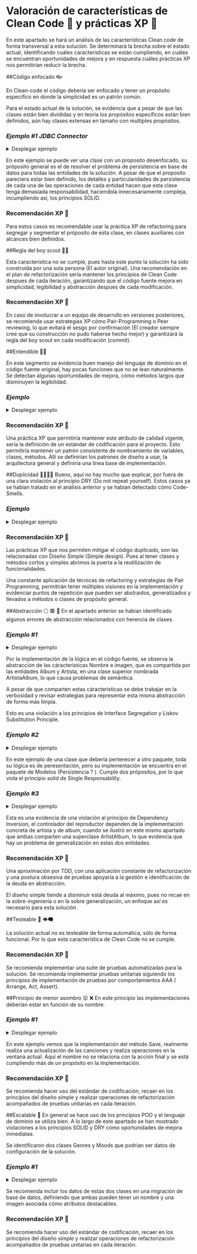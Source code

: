 # Valoración de características de Clean Code 🧼 y prácticas XP 🚀

En este apartado se hará un análisis de las características Clean code de forma transversal a esta solución. 
Se determinará la brecha sobre el estado actual, identificando cuáles características se están cumpliendo, en cuáles se encuentran oportunidades de mejora y en respuesta cuáles prácticas XP nos permitirían reducir la brecha. 

##Código enfocado 👓

En Clean-code el código debería ser enfocado y tener un propósito específico en donde la simplicidad es un patrón común. 

Para el estado actual de la solución, se evidencia que a pesar de que las clases están bien divididas y en teoría los propósitos específicos están bien definidos, aún hay clases extensas en tamaño con multiples propósitos. 

### *Ejemplo #1 JDBC Connector*
<details>

<summary>Desplegar ejemplo</summary>
<p>

#### Encontrado en Model/JDBCConnector.java
```java
package Model;

import com.mpatric.mp3agic.*;
import javafx.collections.FXCollections;
import javafx.collections.ObservableList;


import java.io.File;
import java.io.IOException;
import java.sql.*;
import java.util.List;

import static java.lang.Math.negateExact;
import static java.lang.Math.toIntExact;

public class JDBCConnector {


    private static Connection conn = null;

    public static void connect() throws IllegalAccessException, InstantiationException, SQLException, ClassNotFoundException {
        Class.forName("org.postgresql.Driver");
        conn = DriverManager.getConnection(
                "jdbc:postgresql://localhost:5432/player", "postgres", "password");
    }

    public static void disconnect() throws SQLException {
        conn.close();
    }

    //add songs,when song with path exist in database, ignore this

    /**
     * @param files list of songs
     */

    public static void addSongs(List<File> files) {
        /*
        INSERT INTO songs
        1-title *required(id3v1/2 - title , else name of file)
        2-path *required
        3-length *required
        4-artist(id3v1/2)
        5-album(id3v1/2)
        6-track(id3v1/2)
        7-year (id3v1/2)
        8-text(id3v2)
         */
        for (File file : files) {
            System.out.println(file.getName());
            System.out.println(file.getAbsolutePath());
            Mp3File mp3file = null;
            String artist = null;
            String album = null;
            try {
                mp3file = new Mp3File(file.getAbsolutePath());
                if (mp3file.hasId3v2Tag()) {
                    System.out.println("id3v2");
                    ID3v2 id3v2Tag = mp3file.getId3v2Tag();
                    add(id3v2Tag.getTitle(), file.getAbsolutePath(), mp3file.getLengthInSeconds(), id3v2Tag.getArtist(),
                            id3v2Tag.getAlbum(), id3v2Tag.getTrack(), id3v2Tag.getYear().substring(0,4), id3v2Tag.getLyrics());

                    artist = id3v2Tag.getArtist();
                    album = id3v2Tag.getAlbum();
                    if (id3v2Tag.getGenre() != -1) {
                        System.out.println("genres");
                        String genre = "";
                        switch (id3v2Tag.getGenre()) {
                            case 0:
                                genre = "blues";
                                break;
                            case 1:
                                genre = "classic rock";
                                break;
                            case 2:
                                genre = "country";
                                break;
                            case 9:
                                genre = "metal";
                                break;
                            case 13:
                                genre = "pop";
                                break;
                            case 14:
                                genre = "R&B";
                                break;
                            case 15:
                                genre = "rap";
                                break;
                            case 17:
                                genre = "rock";
                                break;
                            case 24:
                                genre = "soundtrack";
                                break;
                            case 32:
                                genre = "classical";
                                break;
                            case 20:
                                genre = "alternative";
                                break;

                        }
                        updateGenre(genre, file.getAbsolutePath());
                    }


                } else if (mp3file.hasId3v1Tag()) {
                    System.out.println("id3v1");
                    ID3v1 id3v1Tag = mp3file.getId3v1Tag();

                    artist = id3v1Tag.getArtist();
                    album = id3v1Tag.getAlbum();
                    add(id3v1Tag.getTitle(), file.getAbsolutePath(), mp3file.getLengthInSeconds(), id3v1Tag.getArtist(),
                            id3v1Tag.getAlbum(), id3v1Tag.getTrack(), id3v1Tag.getYear(), null);
                } else {
                    System.out.println("brak");
                    add(file.getName(), file.getAbsolutePath(), mp3file.getLengthInSeconds(), null,
                            null, null, null, null);
                }
                //Create row in Artist table
                if (artist != null) {
                    addArtist(artist);
                }
                //Create row in album table
                if (album != null) {
                    addAlbum(album);
                }
            } catch (SQLException | IOException | UnsupportedTagException | InvalidDataException e) {
                //do nothing
            }
        }
    }

    public static void addArtist(String artist) throws SQLException {
        String SQL = "INSERT INTO artist(name)VALUES(?)";
        PreparedStatement preparedStatement = conn.prepareStatement(SQL);
        preparedStatement.setString(1, artist);
        preparedStatement.execute();
    }

    public static void addAlbum(String album) throws SQLException {
        String SQL = "INSERT INTO album(name)VALUES(?)";
        PreparedStatement preparedStatement = conn.prepareStatement(SQL);
        preparedStatement.setString(1, album);
        preparedStatement.execute();
    }

    private static void add(String title, String path, long length, String artist, String album, String track, String year, String text) {
        String SQL = "INSERT INTO songs(title,path,length,artist,album,track,year,text)VALUES(?,?,?,?,?,?,?,?)";
        try {
            PreparedStatement preparedStmt = conn.prepareStatement(SQL);
            preparedStmt.setString(1, title);
            preparedStmt.setString(2, path);
            preparedStmt.setInt(3, toIntExact(length));
            preparedStmt.setString(4, artist);
            preparedStmt.setString(5, album);
            preparedStmt.setString(6, track);
            preparedStmt.setString(7, year);
            preparedStmt.setString(8, text);
            preparedStmt.execute();

        } catch (SQLException e) {
            System.out.println(e.toString());
        }
    }

    private static void updateGenre(String genre, String path) {
        String SQL = "UPDATE songs set genre=genre|| '{" + genre + "}'WHERE path=?";
        try {
            PreparedStatement preparedStmt = conn.prepareStatement(SQL);
            preparedStmt.setString(1, path);
            preparedStmt.execute();
        } catch (SQLException ex) {
            System.out.println(ex.getMessage());
        }
    }
    public static String[] returnGenreMood(String path,String gm){
        ResultSet rs=null;
        Array genresmoods=null;
        String[] g=null;
        String SQL="SELECT "+gm+" from songs WHERE path=?";
        try {
            PreparedStatement preparedStatement=conn.prepareStatement(SQL);
            preparedStatement.setString(1,path);
            rs=preparedStatement.executeQuery();
            while (rs.next()) {
                genresmoods = rs.getArray(gm.toUpperCase());
                if(genresmoods!=null)
                    g = (String[]) genresmoods.getArray();
            }
        }catch (SQLException ex){
        }
        return g;
    }

    public static ObservableList<Song> returnSongs() throws SQLException {

        String SQL = "Select title,artist,album,year,rate,track,path,text,image from songs";
        return returndata(SQL);
    }

    public static ObservableList<Song> returnSongsByRegex(String regex) throws SQLException {
        regex = regex.toLowerCase();
        String SQL = "Select title,artist,album,year,rate,track,path,text,image from songs WHERE LOWER(title) LIKE '%" + regex + "%'OR " +
                "LOWER(artist) LIKE '%" + regex + "%' OR LOWER(album) LIKE '%" + regex + "%'";
        return returndata(SQL);
    }

    public static ObservableList<Song> returnSongsByMoodOrGenre(String regex) throws SQLException {

        String SQL = "Select title,artist,album,year,rate,track,path,text,image from songs WHERE '" + regex + "'=ANY(moods) OR '" + regex +
                "'=ANY(genre)";
        return returndata(SQL);
    }

    private static ObservableList<Song> returndata(String SQL) throws SQLException {
        ResultSet rs = null;
        Statement stmt = conn.createStatement();
        rs = stmt.executeQuery(SQL);

        ObservableList<Song> data =
                FXCollections.observableArrayList();
        try {
            while (rs.next()) {
                ObservableList<Song> row = FXCollections.observableArrayList();
                data.add(new Song.SongBuilder(rs.getString(7)).title(rs.getString(1)).artist(rs.getString(2)).
                        album(rs.getString(3)).year(rs.getString(4)).rate(rs.getInt(5)).
                        track(rs.getString(6)).text(rs.getString(8)).image(rs.getString(9)).build());
            }
        }catch (Exception ex){
            System.out.println("Return data   "+ ex.getMessage());
        }
        return data;
    }



/*====================================================
====================PLAYLIST==========================
======================================================
 */







    /*===================================================
    ======================ALBUM==========================
    =====================================================
     */
    public static ObservableList<Album> returnAlbums() throws SQLException {
        String SQL = "SELECT name,image,year,label,artist,description FROM album ";
        ResultSet rs = null;
        Statement stmt = conn.createStatement();
        rs = stmt.executeQuery(SQL);
        ObservableList<Album> data =
                FXCollections.observableArrayList();
        while (rs.next()) {
            data.add(new Album(rs.getString(1),rs.getString(2),rs.getInt(3),
                    rs.getString(4),rs.getString(5),rs.getString(6)));
        }
        return data;
    }
    public static ObservableList<Song> returnByAlbum(String album) throws SQLException {

        String SQL = "Select title,artist,album,year,rate,track,path,text,image from songs WHERE album='" + album + "'";
        return returndata(SQL);
    }
    public static void updateAlbum(String image,String name,int year,String artist,String description,String label,String oldname){
        System.out.println(oldname);
        System.out.println(image);
        String SQL="UPDATE album SET image=?,name=?,artist=?,year=?,description=?,label=? WHERE name=? ";
        try{
            PreparedStatement preparedStatement=conn.prepareStatement(SQL);
            preparedStatement.setString(1,image);
            preparedStatement.setString(2,name);
            preparedStatement.setString(3,artist);
            preparedStatement.setInt(4,year);
            preparedStatement.setString(5,description);
            preparedStatement.setString(6,label);
            preparedStatement.setString(7,oldname);
            preparedStatement.executeUpdate();
        }catch (Exception ex){
            System.out.println(ex.getMessage());
        }
    }
    public static String returnImage(String album){
        String SQL="SELECT image FROM album WHERE name=?";
        String a=null;
        try{
            PreparedStatement preparedStatement=conn.prepareStatement(SQL);
            preparedStatement.setString(1,album);
            ResultSet rs=preparedStatement.executeQuery();
            rs.next();
            a=rs.getString(1);
        }catch (Exception ex){
        }
        return a;
    }



    /*====================================================
    =======================ARTIST=========================
    ======================================================
     */
    public static ObservableList<Artist> returnArtists() throws SQLException {
        String SQL = "SELECT name,image,webstie,youtubewebsite,description FROM artist ";
        ResultSet rs = null;
        Statement stmt = conn.createStatement();
        rs = stmt.executeQuery(SQL);

        ObservableList<Artist> data =
                FXCollections.observableArrayList();
        while (rs.next()) {
            data.add(new Artist(rs.getString(1), rs.getString(2),
                    rs.getString(3), rs.getString(4), rs.getString(5)));
        }
        return data;
    }
    public static ObservableList<Song> returnByArtist(String artist) throws SQLException {

        String SQL = "Select title,artist,album,year,rate,track,path,text,image from songs WHERE artist='" + artist + "'";
        return returndata(SQL);
    }
    public static void updateArtist(String image,String name,String website,String youtubewebsite,String description,String oldname){
        String SQL="UPDATE artist SET image=?,name=?,webstie=?,youtubewebsite=?,description=? WHERE name=?";
        try{
            PreparedStatement preparedStatement=conn.prepareStatement(SQL);
            preparedStatement.setString(1,image);
            preparedStatement.setString(2,name);
            preparedStatement.setString(3,website);
            preparedStatement.setString(4,youtubewebsite);
            preparedStatement.setString(5,description);
            preparedStatement.setString(6,oldname);
            preparedStatement.executeUpdate();

        }catch (SQLException e){
            System.out.println(e.getMessage());
        }
    }

//============================================================
//=========================UPDATE SONG========================
//============================================================

    public static void updateSong(String title,String artist, String album,String[] genre,String[] moods,String text,String image,String path){
        String SQL="UPDATE songs SET title=?,artist=?,album=?,genre=?,moods=?,text=?,image=? WHERE path=?";

        try {
            PreparedStatement preparedStatement=conn.prepareStatement(SQL);
            preparedStatement.setString(1,title);
            preparedStatement.setString(2,artist);
            preparedStatement.setString(3,album);
            preparedStatement.setArray(4,conn.createArrayOf("text",genre));
            preparedStatement.setArray(5,conn.createArrayOf("text",moods));
            preparedStatement.setString(6,text);
            preparedStatement.setString(7,image);
            preparedStatement.setString(8,path);
            preparedStatement.executeUpdate();
        } catch (SQLException e) {
            System.out.println(e.getMessage());
        }

    }
}
```
</details>

En este ejemplo se puede ver una clase con un proposito desenfocado, su próposito general es el de resolver el problema de persistencia en base de datos para todas las entidades de la solución.
A pesar de que el proposito pareciera estar bien definido, los detalles y particularidades de persistencia de cada una de las operaciones de cada entidad hacen que esta clase tenga demasiada responsabilidad, haciendola innecesariamente compleja, incumpliendo así, los principios SOLID.

### Recomendación XP 🚀

Para estos casos es recomendable usar la práctica XP de refactoring para segregar y segmentar el próposito de esta clase, en clases auxiliares con alcances bien definidos. 

</p>

##Regla del boy scout 👦🏻

Esta característica no se cumple, pues hasta este punto la solución ha sido construida por una sola persona (El autor original).
Una recomendación en el plan de refactorización sería mantener los principios de Clean Code despues de cada iteración, garantizando que el código fuente mejora en simplicidad, legibilidad y abstracción despues de cada modificación. 

### Recomendación XP 🚀

En caso de involucrar a un equipo de desarrollo en versiones posteriores, se recomienda usar estrategias XP cómo Pair-Programming o Peer reviewing, lo que evitará el sesgo por confirmación (El creador siempre cree que su construcción no pudo haberse hecho mejor) y garantizará la regla del boy scout en cada modificación (commit).


##Entendible 👨‍💻

En este segmento se evidencia buen manejo del lenguaje de dominio en el código fuente original, hay pocas funciones que no se lean naturalmente. 
Se detectan algunas oportunidades de mejora, cómo métodos largos que disminuyen la legibilidad.

### *Ejemplo*
<details><summary>Desplegar ejemplo</summary>
<p>

#### Encontrado en Model/Mp3player.java
```java
public boolean setCurrentSong(int i)throws NullPointerException{
        if(i<0)i=songs.size()-1;
        if(i>=songs.size())i=0;
        if(player!=null)player.stop();
        this.index=i;
        titleAndArtist.setText(songs.get(index).getTitle()+"\n"+songs.get(index).getArtist());
        Image image=new Image("file:"+songs.get(index).getImage());
        imageView=new ImageView(image);
        imageView.setFitWidth(64.);
        imageView.setFitHeight(64.);
        AnchorPane.setTopAnchor(imageView, 25.0);
        AnchorPane.setLeftAnchor(imageView, 50.0);
        anchorPane.getChildren().add(imageView);
        File file = new File(songs.get(index).getPath());
        boolean exists=file.exists();
        if(!exists){
            if(length==0)throw new  NullPointerException() ;
            length--;
            next();
            return false;
        }
        String path=file.toURI().toASCIIString();
        media = new Media(path);
        player = new MediaPlayer(media);
        notifyAllObservers(index);
        play();

        player.currentTimeProperty().addListener(new InvalidationListener() {
            @Override
            public void invalidated(Observable observable) {
                update();
            }
        });
        player.setOnReady(new Runnable() {
            @Override
            public void run() {
                duration = player.getMedia().getDuration();
                update();

            }
        });
        player.setOnEndOfMedia(new Runnable() {
            @Override
            public void run() {
                if (!autoreplay)next();
                else {
                    setCurrentSong(index);
                }
            }
        });

        return true;
    }
```
</details>
</p>

### Recomendación XP 🚀

Una práctica XP que permitiría mantener este atributo de calidad vigente, sería la definición de un estándar de códificación para el proyecto. 
Esto permitiría mantener un patrón consistente de nombramiento de variables, clases, métodos. Allí se definirían los patrones de diseño a usar, la arquitectura general y definiría una línea base de implementación. 



##Duplicidad 👨‍💼👨‍💼
Bueno, aquí no hay mucho que explicar, por fuera de una clara violación al principio DRY (Do not repeat yourself).
Estos casos ya se habian tratado en el análisis anterior y se habian detectado cómo Code-Smells. 
### *Ejemplo*
<details><summary>Desplegar ejemplo</summary>
<p>

### Encontrado en Controller/editSongController.java - Model/Genres.java
```java
  @Override
public void initialize(URL url, ResourceBundle resourceBundle) {

        for(String name:Moods.moods.keySet()){
        moodsList.getItems().add(name);
        }
        for (String name: Genres.genres.keySet()){
        genresList.getItems().add(name);
        }
        moodsList.getSelectionModel().setSelectionMode(SelectionMode.MULTIPLE);
        genresList.getSelectionModel().setSelectionMode(SelectionMode.MULTIPLE);

}
```
```java
package Model;

import java.util.HashMap;
import java.util.LinkedHashMap;
import java.util.Map;

public class Genres {
    public static Map<String ,String > genres=new LinkedHashMap<>();
    static {
        genres.put("rock", "images/genres/rock.jpg");
        genres.put("R&B", "images/genres/R&B.jpg");
        genres.put("country", "images/genres/country.jpeg");
        genres.put("alternative", "images/genres/alternative.jpg");
        genres.put("pop", "images/genres/pop.jpg");
        genres.put("musical", "images/genres/musical.jpg");
        genres.put("classic rock", "images/genres/classicrock.jpg");
        genres.put("blues", "images/genres/blues.jpg");
        genres.put("classical", "images/genres/classical.jpg");
        genres.put("electronic", "images/genres/electronic.jpg");
        genres.put("jazz", "images/genres/jazz.jpg");
        genres.put("latin", "images/genres/latin.jpg");
        genres.put("rap", "images/genres/rap.jpg");
        genres.put("soundtrack", "images/genres/soundtrack.jpg");
        genres.put("metal", "images/genres/metal.jpg");
        genres.put("indie", "images/genres/indie.jpg");
    }
}

```
</details></p>

### Recomendación XP 🚀
Las prácticas XP que nos permiten mitigar el código duplicado, son las relacionadas con Diseño Simple (Simple design). Pues al tener clases y métodos cortos y simples abrimos la puerta a la reutilización de funcionalidades. 

Una constante aplicación de técnicas de refactoring y estrategias de Pair Programming, permitirán tener múltiples visiones en la implementación y evidenciar puntos de repetición que pueden ser abstraidos, generalizados y llevados a métodos o clases de propósito general. 

##Abstracción ⚪ 🟥 🔺
En el apartado anterior se habian identificado algunos errores de abstracción relacionados con herencia de clases.


### *Ejemplo #1*
<details><summary>Desplegar ejemplo</summary>
<p>

#### Encontrado en Model/Album.java - Model/Artist.java - Model/ArtistAlbum.java - Controller/EditArtistOrAlbum.java
```java
public class Album extends ArtistAlbum{}
 
public class Artist extends ArtistAlbum {}

 public abstract class ArtistAlbum {
     protected String name;
     protected String image;
     ......
 }
 
public class EditArtistOrAlbum implements Initializable {
    .....
}
```
</details></p>
Por la implementación de la lógica en el código fuente, se observa la abstracción de las cáracteristicas Nombre e imagen, que es compartida por las entidades Album y Artista, en una clase superior nombrada ArtistaAlbum, lo que causa problemas de semántica.

A pesar de que comparten estas cáracteristicas se debe trabajar en la verbosidad y revisar estrategias para representar esta misma abstracción de forma más limpia.


Esto es una violación a los principios de Interface Segregation y Liskov Substitution Principle.


### *Ejemplo #2*
<details><summary>Desplegar ejemplo</summary>
<p>

### Encontrado en Model/DisplayArtistAlbum.java - Model/Genres.java
```java
package Model;

import Controller.EditArtistOrAlbum;
import javafx.event.ActionEvent;
import javafx.event.EventHandler;
import javafx.fxml.FXMLLoader;
import javafx.scene.Scene;
import javafx.scene.control.Button;
import javafx.scene.control.Label;
import javafx.scene.image.Image;
import javafx.scene.image.ImageView;
import javafx.scene.layout.AnchorPane;
import javafx.scene.layout.Pane;
import javafx.stage.Stage;
import javafx.stage.StageStyle;

import java.io.FileInputStream;
import java.io.FileNotFoundException;
import java.io.IOException;

public class DisplayArtistAlbum extends AnchorPane {

    public DisplayArtistAlbum(ArtistAlbum a,int i)  {
        super();
        this.setMinSize(850,140);
        this.setPrefSize(850,140);
        FileInputStream inputstream = null;
        Image iv=null;
        ImageView view=null;
        try {
            inputstream = new FileInputStream(a.getImage());
            iv = new Image(inputstream);
        } catch (FileNotFoundException | NullPointerException e) {
            iv=new Image("file:/home/dell/Dokumenty/AGH/Java/Player/src/main/resources/images/default.png");
        }

        view=new ImageView(iv);
        view.setId("displayImage");
        view.setFitHeight(132);
        view.setFitWidth(132);

        this.getChildren().add(view);
        this.setId("displaybutton");
        view.setTranslateX(0);
        view.setTranslateX(0);
        Label name=new Label(a.getName());
        this.getChildren().add(name);
        name.setPrefHeight(100);
        name.setMaxWidth(300);
        name.setTranslateX(200);
        name.setTranslateY(20);

        Button button=new Button("Edit");
        button.setPrefSize(200,100);
        button.setTranslateX(600);
        button.setTranslateY(20);
        button.setOnAction(new EventHandler<ActionEvent>() {
            @Override
            public void handle(ActionEvent actionEvent) {
                showEditArtistAlbumWindow(a,i);
            }

        });
        this.getChildren().add(button);
        this.setAccessibleText(a.getName()+"|"+a.getImage());


    }
    Stage showEditArtistAlbumWindow(ArtistAlbum a,int i) {
        FXMLLoader loader = new FXMLLoader(
                getClass().getResource(
                        "/editArtistAlbum.fxml"
                )
        );

        Stage stage = new Stage(StageStyle.DECORATED);
        try {
            stage.setScene(new Scene((Pane) loader.load()));
        } catch (IOException e) {
            e.printStackTrace();
        }
        EditArtistOrAlbum controller =
                loader.<EditArtistOrAlbum>getController();
        controller.initData(a);

        stage.show();


        stage.show();

        return stage;
    }
}
```
</details></p>
En este ejemplo de una clase que debería pertenecer a otro paquete, toda su lógica es de peresentación, pero su implementación se encuentra en el paquete de Modelos (Persistencia ? ). 
Cumple dos própositos, por lo que viola el principio solid de Single Responsability.


### *Ejemplo #3*
<details><summary>Desplegar ejemplo</summary>
<p>

### Encontrado en Controller/PlayerController.java - Model/Genres.java
```java
private void loadArtists(){

        ObservableList<Artist>artists=null;
        try {
            artists=JDBCConnector.returnArtists();
            if(artists!=null){
                AAView.getItems().clear();
                for(Artist artist:artists){
                    AAView.getItems().add(new DisplayArtistAlbum(artist,1));
                }
            }
        } catch (SQLException e) {
            e.printStackTrace();
        }
        AAView.setOnMouseClicked(new EventHandler<MouseEvent>() {
            @Override
            public void handle(MouseEvent click) {
                    String[] parts = AAView.getSelectionModel().getSelectedItem().getAccessibleText().split("\\|");
                    System.out.println(parts[1]);
                    displayPlaylistPane(2,parts[0],parts[1]);
            }
        });
    }
```
</details></p>
Esta es una evidencia de una violación al principio de Dependency Inversion, el controlador del reproductor dependen de la implementación concreta de artista y de album, cuando se ilustró en este mismo apartado que ambas comparten una superclase ArtistAlbum, lo que evidencia que hay un problema de generalización en estas dos entidades. 

### Recomendación XP 🚀
Una aproximación por TDD, con una aplicación constante de refactorización y una postura obsesiva de pruebas apoyaría a la gestión e identificación de la deuda en abstracción. 

El diseño simple tiende a disminuir está deuda al máximo, pues no recae en la sobre-ingeniería o en la sobre generalización, un enfoque así es necesario para esta solución. 



##Testeable 🧪 👁️‍🗨️

La solución actual no es testeable de forma automática, sólo de forma funcional. Por lo que esta característica de Clean Code no se cumple.  

### Recomendación XP 🚀

Se recomienda implementar una suite de pruebas automatizadas para la solución. Se recomienda implementar pruebas unitarias siguiendo los principios de implementación de pruebas por comportamientos AAA ( Arrange, Act, Assert).

##Principio de menor asombro 😲 ❌
En este principio las implementaciones deberían estar en función de su nombre. 

### *Ejemplo #1*
<details><summary>Desplegar ejemplo</summary>
<p>

### Encontrado en Controller/editSongController.java
```java
package Controller;

import Model.Genres;
import Model.JDBCConnector;
import Model.Moods;
import Model.Song;
import com.jfoenix.controls.JFXTextArea;
import com.jfoenix.controls.JFXTextField;
import javafx.fxml.FXML;
import javafx.fxml.Initializable;
import javafx.scene.control.Button;
import javafx.scene.control.ListView;
import javafx.scene.control.SelectionMode;
import javafx.scene.image.Image;
import javafx.scene.image.ImageView;
import javafx.scene.input.MouseEvent;
import javafx.stage.FileChooser;
import javafx.stage.Stage;


import java.io.File;
import java.io.FileInputStream;
import java.net.URL;
import java.util.LinkedList;
import java.util.List;
import java.util.ResourceBundle;

public class editSongController implements Initializable {
@FXML
private JFXTextField titleSong,artistSong,albumSong;

    @FXML
    private ListView<String>genresList,moodsList;
    @FXML
    private ImageView imageSong;
    @FXML
    private JFXTextArea lirycsSong;
    @FXML
    private Button saveButton;
    private String path="";
    private Song s;
    void initData(Song s) {
        this.s=s;
        path=s.getPath();
        List<String> genreList = new LinkedList<String>(Genres.genres.keySet());
        List<String> moodList = new LinkedList<String>(Moods.moods.keySet());
        titleSong.setText(s.getTitle());
        artistSong.setText(s.getArtist());
        albumSong.setText(s.getAlbum());
        lirycsSong.setText(s.getText());

        String[]genres=JDBCConnector.returnGenreMood(s.getPath(),"genre");
        if(genres!=null) {
            for (String genre : genres) {
                int index = genreList.indexOf(genre);
                genresList.getSelectionModel().select(index);
            }
        }
        String[]moods=JDBCConnector.returnGenreMood(s.getPath(),"moods");
        if(moods!=null) {
            for (String mood : moods) {
                int index = moodList.indexOf(mood);
                moodsList.getSelectionModel().select(index);
            }
        }
        Image image=new Image("file:"+s.getImage());
        imageSong.setImage(image);
        imageSong.setStyle("-fx-cursor: hand");
        imageSong.setOnMouseClicked((MouseEvent event)->{
            try {
                FileChooser fileChooser = new FileChooser();
                fileChooser.getExtensionFilters().add(new FileChooser.ExtensionFilter("Image","*.png","*.jpeg","*.jpg"));
                File file=fileChooser.showOpenDialog(new Stage());
                String path=file.getAbsolutePath();
                FileInputStream inputstream =new FileInputStream(path);
                Image iv = new Image(inputstream);
                s.setImage(path);
                imageSong.setImage(iv);
            } catch (Exception e) {
                System.out.println(e.getMessage());
            }

        });

    }
    @Override
    public void initialize(URL url, ResourceBundle resourceBundle) {

        for(String name:Moods.moods.keySet()){
            moodsList.getItems().add(name);
        }
        for (String name: Genres.genres.keySet()){
            genresList.getItems().add(name);
        }
        moodsList.getSelectionModel().setSelectionMode(SelectionMode.MULTIPLE);
        genresList.getSelectionModel().setSelectionMode(SelectionMode.MULTIPLE);


    }
    @FXML
    private void save(){
        String[]genres= genresList.getSelectionModel().getSelectedItems().toArray(new String[0]);
        String[]moods=moodsList.getSelectionModel().getSelectedItems().toArray(new String[0]);
        JDBCConnector.updateSong(titleSong.getText(),artistSong.getText(),albumSong.getText(),genres,moods,
               lirycsSong.getText(),s.getImage(),path );
        Stage stage = (Stage) saveButton.getScene().getWindow();
        stage.close();
    }
    @FXML
    private void find_lyrics(){
       s.findLyrics(lirycsSong);
    }
}
```
</details></p>
En este ejemplo vemos que la implementación del método Save, realmente realiza una actualización de las canciones y realiza operaciones en la ventana actual. 
Aquí el nombre no se relaciona con la acción final y se está cumpliendo más de un propósito en la implementación. 

### Recomendación XP 🚀
Se recomienda hacer uso del estándar de codificación, recaer en los principios del diseño simple y realizar operaciones de refactorización acompañados de pruebas unitarias en cada iteración. 


##Escalable 📐
En general se hace uso de los principios POO y el lenguaje de dominio se utiliza bien. A lo largo de este apartado se han mostrado violaciones a los principios SOLID y DRY cómo oportunidades de mejora inmediatas. 

Se identificaron dos clases Genres y Moods que podrían ser datos de configuración de la solución. 



### *Ejemplo #1*
<details><summary>Desplegar ejemplo</summary>
<p>

### Encontrado en Controller/Genres.java
```java
package Model;

import java.util.HashMap;
import java.util.LinkedHashMap;
import java.util.Map;

public class Genres {
    public static Map<String ,String > genres=new LinkedHashMap<>();
    static {
        genres.put("rock", "images/genres/rock.jpg");
        genres.put("R&B", "images/genres/R&B.jpg");
        genres.put("country", "images/genres/country.jpeg");
        genres.put("alternative", "images/genres/alternative.jpg");
        genres.put("pop", "images/genres/pop.jpg");
        genres.put("musical", "images/genres/musical.jpg");
        genres.put("classic rock", "images/genres/classicrock.jpg");
        genres.put("blues", "images/genres/blues.jpg");
        genres.put("classical", "images/genres/classical.jpg");
        genres.put("electronic", "images/genres/electronic.jpg");
        genres.put("jazz", "images/genres/jazz.jpg");
        genres.put("latin", "images/genres/latin.jpg");
        genres.put("rap", "images/genres/rap.jpg");
        genres.put("soundtrack", "images/genres/soundtrack.jpg");
        genres.put("metal", "images/genres/metal.jpg");
        genres.put("indie", "images/genres/indie.jpg");
    }
}

```

### Encontrado en Controller/Moods.java
```java
package Model;

import java.util.HashMap;
import java.util.LinkedHashMap;
import java.util.Map;

public class Moods {
    public static Map <String ,String > moods=new LinkedHashMap<>();
    static {
        moods.put("chill", "images/moods/chill.jpg");
        moods.put("dinner", "images/moods/dinner.jpeg");
        moods.put("focus", "images/moods/focus.jpg");
        moods.put("happy", "images/moods/happy.jpg");
        moods.put("meditation", "images/moods/meditation.jpeg");
        moods.put("party", "images/moods/party.jpeg");
        moods.put("relax", "images/moods/relax.jpg");
        moods.put("sad", "images/moods/sad.jpg");
        moods.put("sleep", "images/moods/sleep.jpeg");
        moods.put("summer", "images/moods/summer.jpg");
        moods.put("workout", "images/moods/workout.jpg");
    }


}

```
</details></p>

Se recomienda incluir los datos de estas dos clases en una migración de base de datos, definiendo que ambas pueden tener un nombre y una imagen asociada cómo atributos destacables.

### Recomendación XP 🚀
Se recomienda hacer uso del estándar de codificación, recaer en los principios del diseño simple y realizar operaciones de refactorización acompañados de pruebas unitarias en cada iteración. 



